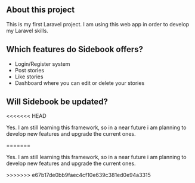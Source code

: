 <h2>About this project</h2>
<p>This is my first Laravel project. I am using this web app in order to develop my Laravel skills.</p>

<h2>Which features do Sidebook offers?</h2>
<ul>
  <li>Login/Register system</li>
  <li>Post stories</li>
  <li>Like stories</li>
  <li>Dashboard where you can edit or delete your stories</li>
</ul>

<h2>Will Sidebook be updated?</h2>
<<<<<<< HEAD
<p>Yes. I am still learning this framework, so in a near future i am planning to develop new features and upgrade the current ones.</p>
=======
<p>Yes. I am still learning this framework, so in a near future i am planning to develop new features and upgrade the current ones.</p>
>>>>>>> e67b17de0bb9faec4cf10e639c381ed0e94a3315
